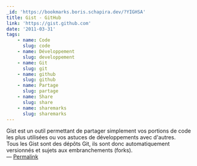 ```yaml
---
_id: 'https://bookmarks.boris.schapira.dev/?YIGHSA'
title: Gist - GitHub
link: 'https://gist.github.com'
date: '2011-03-31'
tags:
    - name: Code
      slug: code
    - name: Développement
      slug: developpement
    - name: Git
      slug: git
    - name: github
      slug: github
    - name: Partage
      slug: partage
    - name: Share
      slug: share
    - name: sharemarks
      slug: sharemarks
---
```


Gist est un outil permettant de partager simplement vos portions de code les
plus utilisées ou vos astuces de développements avec d'autres.<br /> Tous les
Gist sont des dépôts Git, ils sont donc automatiquement versionnés et sujets aux
embranchements (forks). <br>&#8212;
<a href="https://bookmarks.boris.schapira.dev/?YIGHSA" title="Permalink">Permalink</a>
